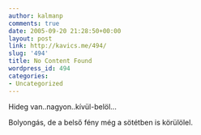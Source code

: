 ```yaml
---
author: kalmanp
comments: true
date: 2005-09-20 21:28:50+00:00
layout: post
link: http://kavics.me/494/
slug: '494'
title: No Content Found
wordpress_id: 494
categories:
- Uncategorized
---
```


Hideg van..nagyon..kívül-belöl...




Bolyongás, de a belső fény még a sötétben is körülölel.
